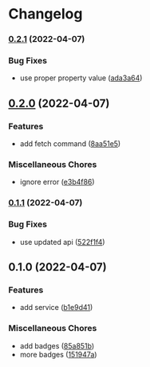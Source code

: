 # Changelog

### [0.2.1](https://www.github.com/glocurrency/tingg-service/compare/v0.2.0...v0.2.1) (2022-04-07)


### Bug Fixes

* use proper property value ([ada3a64](https://www.github.com/glocurrency/tingg-service/commit/ada3a6475501faf7372e5e624fc7d3ee2e884426))

## [0.2.0](https://www.github.com/glocurrency/tingg-service/compare/v0.1.1...v0.2.0) (2022-04-07)


### Features

* add fetch command ([8aa51e5](https://www.github.com/glocurrency/tingg-service/commit/8aa51e5370be8c78596839610c393d8c4e198e75))


### Miscellaneous Chores

* ignore error ([e3b4f86](https://www.github.com/glocurrency/tingg-service/commit/e3b4f8685f313d084cb3796aebd63fe2cbf66d40))

### [0.1.1](https://www.github.com/glocurrency/tingg-service/compare/v0.1.0...v0.1.1) (2022-04-07)


### Bug Fixes

* use updated api ([522f1f4](https://www.github.com/glocurrency/tingg-service/commit/522f1f47b218a47eb262ce7c398319a95519ff24))

## 0.1.0 (2022-04-07)


### Features

* add service ([b1e9d41](https://www.github.com/glocurrency/tingg-service/commit/b1e9d414df7929e1d1f32ce429445f64b6c352d5))


### Miscellaneous Chores

* add badges ([85a851b](https://www.github.com/glocurrency/tingg-service/commit/85a851b269adf74cdd97a43bd014db892b35e89f))
* more badges ([151947a](https://www.github.com/glocurrency/tingg-service/commit/151947a780a929339941b25835ef0643f2fe38b3))
